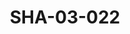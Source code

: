 ---
pid: SHA-03-022
title: SHA-03-022
language: ar
original_label: 
rights: شرحبيل احمد
location_of_original: شرحبيل احمد
photographer_or_studio: 
scanned_from: photograph 8.8 by 12.6
_date: '1991'
location: الخرطوم
description: حفلة شرحبيل احمد محمد دللو ابراهيم عمر عادل كوكاب
additional_notes: 
permission_display: 'yes'
on_server: 'no'
on_website: 'no'
permalink: /photopages/ar/SHA-03-022
layout: photo-page
---